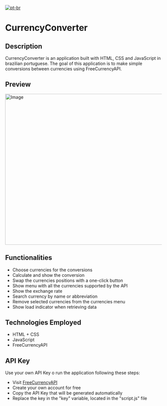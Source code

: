[![pt-br](https://img.shields.io/badge/lang-pt--br-green.svg)](https://github.com/LimaFelipeGS/CurrencyConverter/blob/main/README.md)

# CurrencyConverter

## Description

CurrencyConverter is an application built with HTML, CSS and JavaScript in brazilian portuguese. The goal of this application is to make simple conversions between currencies using FreeCurrencyAPI.

## Preview
<img width="621" height="484" alt="Image" src="https://github.com/user-attachments/assets/f087aca7-5733-4aa3-b56a-a7861dfa8d7f" />

## Functionalities

- Choose currencies for the conversions
- Calculate and show the conversion
- Swap the currencies positions with a one-click button
- Show menu with all the currencies supported by the API
- Show the exchange rate
- Search currency by name or abbreviation
- Remove selected currencies from the currencies menu
- Show load indicator when retrieving data

## Technologies Employed

- HTML + CSS
- JavaScript
- FreeCurrencyAPI

## API Key

Use your own API Key o run the application following these steps:
- Visit [FreeCurrencyAPI](https://freecurrencyapi.com/)
- Create your own account for free
- Copy the API Key that will be generated automatically
- Replace the key in the "key" variable, located in the "script.js" file
